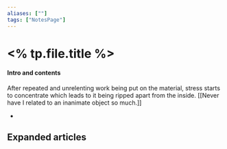 ```yaml
---
aliases: [""]
tags: ["NotesPage"]
---
```


# <% tp.file.title %>

#### Intro and contents
After repeated and unrelenting work being put on the material, stress starts to concentrate which leads to it being ripped apart from the inside. [[Never have I related to an inanimate object so much.]]

- 


## Expanded articles
